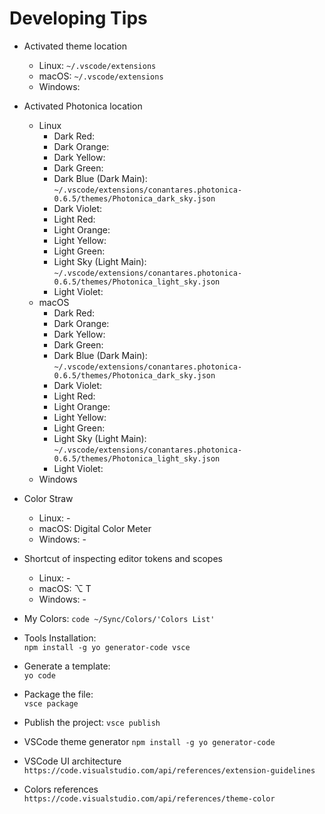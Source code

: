 # Developing Tips

* Activated theme location
  * Linux: `~/.vscode/extensions`  
  * macOS: `~/.vscode/extensions`  
  * Windows:

* Activated Photonica location
  * Linux
    * Dark Red:
    * Dark Orange:
    * Dark Yellow:
    * Dark Green:
    * Dark Blue (Dark Main): `~/.vscode/extensions/conantares.photonica-0.6.5/themes/Photonica_dark_sky.json`  
    * Dark Violet:
    * Light Red:
    * Light Orange:
    * Light Yellow:
    * Light Green:
    * Light Sky (Light Main): `~/.vscode/extensions/conantares.photonica-0.6.5/themes/Photonica_light_sky.json`  
    * Light Violet:
  * macOS
    * Dark Red:
    * Dark Orange:
    * Dark Yellow:
    * Dark Green:
    * Dark Blue (Dark Main): `~/.vscode/extensions/conantares.photonica-0.6.5/themes/Photonica_dark_sky.json`  
    * Dark Violet:
    * Light Red:
    * Light Orange:
    * Light Yellow:
    * Light Green:
    * Light Sky (Light Main): `~/.vscode/extensions/conantares.photonica-0.6.5/themes/Photonica_light_sky.json`  
    * Light Violet:
  * Windows

* Color Straw
  * Linux:      -
  * macOS:      Digital Color Meter
  * Windows:    -

* Shortcut of inspecting editor tokens and scopes
  * Linux:      -
  * macOS:      ⌥ T
  * Windows:    -

* My Colors:
    `code ~/Sync/Colors/'Colors List'`

* Tools Installation:  
    `npm install -g yo generator-code vsce`

* Generate a template:  
    `yo code`

* Package the file:  
    `vsce package`

* Publish the project:
    `vsce publish`

* VSCode theme generator
    `npm install -g yo generator-code`

* VSCode UI architecture
    `https://code.visualstudio.com/api/references/extension-guidelines`

* Colors references
    `https://code.visualstudio.com/api/references/theme-color`
